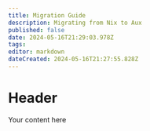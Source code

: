 ```yaml
---
title: Migration Guide
description: Migrating from Nix to Aux
published: false
date: 2024-05-16T21:29:03.978Z
tags: 
editor: markdown
dateCreated: 2024-05-16T21:27:55.828Z
---
```


# Header
Your content here